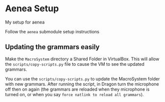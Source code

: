 # Aenea Setup

My setup for aenea

Follow the `aenea` submodule setup instructions

## Updating the grammars easily

Make the `MacroSystem` directory a Shared Folder in VirtualBox. This will allow
the `scripts/copy-scripts.py` file to cause the VM to see the updated grammars.

You can use the `scripts/copy-scripts.py` to update the MacroSystem folder with
new grammars. After running the script, in Dragon turn the microphone off then
on again (the grammars are reloaded when they microphone is turned on, or when
you say `force natlink to reload all grammars`).
